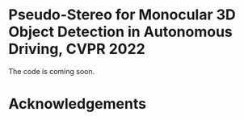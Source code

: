 # Pseudo-Stereo for Monocular 3D Object Detection in Autonomous Driving, CVPR 2022
The code is coming soon.

# Acknowledgements
